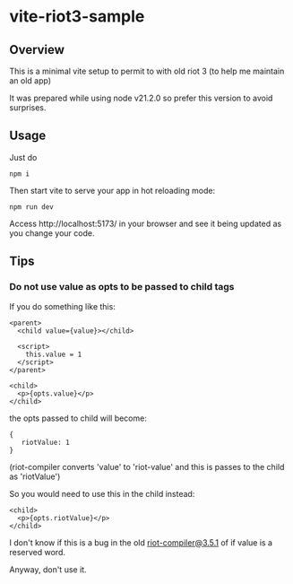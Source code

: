 # vite-riot3-sample

## Overview

This is a minimal vite setup to permit to with old riot 3 (to help me maintain an old app)

It was prepared while using node v21.2.0 so prefer this version to avoid surprises.

## Usage

Just do
```
npm i
```

Then start vite to serve your app in hot reloading mode:
```
npm run dev
```

Access http://localhost:5173/ in your browser and see it being updated as you change your code.


## Tips

### Do not use value as opts to be passed to child tags

If you do something like this:
```
<parent>
  <child value={value}></child>

  <script>
    this.value = 1
  </script>
</parent>

<child>
  <p>{opts.value}</p>
</child>
```
the opts passed to child will become:
```
{
   riotValue: 1
}
```
(riot-compiler converts 'value' to 'riot-value' and this is passes to the child as 'riotValue')

So you would need to use this in the child instead:
```
<child>
  <p>{opts.riotValue}</p>
</child>
```

I don't know if this is a bug in the old riot-compiler@3.5.1 of if value is a reserved word.

Anyway, don't use it.


